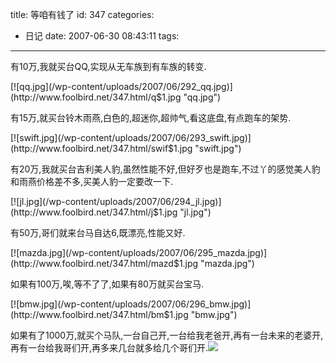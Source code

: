 title: 等咱有钱了
id: 347
categories:
  - 日记
date: 2007-06-30 08:43:11
tags:
---

有10万,我就买台QQ,实现从无车族到有车族的转变.

<p>[![qq.jpg](/wp-content/uploads/2007/06/292_qq.jpg)](http://www.foolbird.net/347.html/q$1.jpg "qq.jpg")

</p>

有15万,就买台铃木雨燕,白色的,超迷你,超帅气,看这底盘,有点跑车的架势.

<p>[![swift.jpg](/wp-content/uploads/2007/06/293_swift.jpg)](http://www.foolbird.net/347.html/swif$1.jpg "swift.jpg")

</p>

有20万,我就买台吉利美人豹,虽然性能不好,但好歹也是跑车,不过丫的感觉美人豹和雨燕价格差不多,买美人豹一定要改一下.

<p>[![jl.jpg](/wp-content/uploads/2007/06/294_jl.jpg)](http://www.foolbird.net/347.html/j$1.jpg "jl.jpg")

</p>

有50万,哥们就来台马自达6,既漂亮,性能又好.

<p>[![mazda.jpg](/wp-content/uploads/2007/06/295_mazda.jpg)](http://www.foolbird.net/347.html/mazd$1.jpg "mazda.jpg")

</p>

如果有100万,唉,等不了了,如果有80万就买台宝马.

<p>[![bmw.jpg](/wp-content/uploads/2007/06/296_bmw.jpg)](http://www.foolbird.net/347.html/bm$1.jpg "bmw.jpg")

</p>

如果有了1000万,就买个马队,一台自己开,一台给我老爸开,再有一台未来的老婆开,再有一台给我哥们开,再多来几台就多给几个哥们开.![](/blog/images/smiles/laugh.gif)
